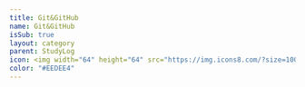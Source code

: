 ```yaml
---
title: Git&GitHub
name: Git&GitHub
isSub: true
layout: category
parent: StudyLog
icon: <img width="64" height="64" src="https://img.icons8.com/?size=100&id=467&format=png&color=fff2cc" alt="git_github"/>
color: "#EEDEE4"
---
```

